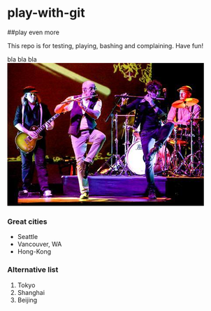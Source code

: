 # play-with-git

##play even more

This repo is for testing, playing, bashing and complaining.  Have fun!

bla bla bla
![](RockOpera.jpg)

### Great cities
* Seattle
* Vancouver, WA
* Hong-Kong

### Alternative list
1. Tokyo
1. Shanghai
7. Beijing
